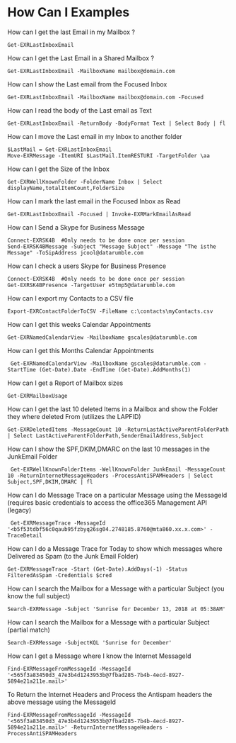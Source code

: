 # How Can I Examples #

How can I get the last Email in my Mailbox ?

    Get-EXRLastInboxEmail

How can I get the Last Email in a Shared Mailbox ?

    Get-EXRLastInboxEmail -MailboxName mailbox@domain.com

How can I show the Last email from the Focused Inbox

    Get-EXRLastInboxEmail -MailboxName mailbox@domain.com -Focused

How can I read the body of the Last email as Text

    Get-EXRLastInboxEmail -ReturnBody -BodyFormat Text | Select Body | fl

How can I move the Last email in my Inbox to another folder

	$LastMail = Get-EXRLastInboxEmail 	
	Move-EXRMessage -ItemURI $LastMail.ItemRESTURI -TargetFolder \aa

How can I get the Size of the Inbox

    Get-EXRWellKnownFolder -FolderName Inbox | Select displayName,totalItemCount,FolderSize
    

How can I mark the last email in the Focused Inbox as Read

    Get-EXRLastInboxEmail -Focused | Invoke-EXRMarkEmailAsRead

How can I Send a Skype for Business Message

	Connect-EXRSK4B  #Only needs to be done once per session
    Send-EXRSK4BMessage -Subject "Message Subject" -Message "The isthe Message" -ToSipAddress jcool@datarumble.com

How can I check a users Skype for Business Presence 

	Connect-EXRSK4B  #Only needs to be done once per session
    Get-EXRSK4BPresence -TargetUser e5tmp5@datarumble.com

How can I export my Contacts to a CSV file

    Export-EXRContactFolderToCSV -FileName c:\contacts\myContacts.csv

How can I get this weeks Calendar Appointments 

    Get-EXRNamedCalendarView -MailboxName gscales@datarumble.com

How can I get this Months Calendar Appointments 

     Get-EXRNamedCalendarView -MailboxName gscales@datarumble.com -StartTime (Get-Date).Date -EndTime (Get-Date).AddMonths(1)

How can I get a Report of Mailbox sizes
    
    Get-EXRMailboxUsage
	
How can I get the last 10 deleted Items in a Mailbox and show the Folder they where deleted From (utilizes the LAPFID)

    Get-EXRDeletedItems -MessageCount 10 -ReturnLastActiveParentFolderPath | Select LastActiveParentFolderPath,SenderEmailAddress,Subject

How can I show the SPF,DKIM,DMARC on the last 10 messages in the JunkEmail Folder

     Get-EXRWellKnownFolderItems -WellKnownFolder JunkEmail -MessageCount 10 -ReturnInternetMessageHeaders -ProcessAntiSPAMHeaders | Select Subject,SPF,DKIM,DMARC | fl

How can I do Message Trace on a particular Message using the MessageId (requires basic credentials to access the office365 Management API (legacy)

     Get-EXRMessageTrace -MessageId '<b5f53tdbf56c0qaub95fzbyq26sg04.2748185.8760@mta860.xx.x.com>' -TraceDetail

How can I do a Message Trace for Today to show which messages where Delivered as Spam (to the Junk Email Folder)

    Get-EXRMessageTrace -Start (Get-Date).AddDays(-1) -Status FilteredAsSpam -Credentials $cred

How can I search the Mailbox for a Message with a particular Subject (you know the full subject)

    Search-EXRMessage -Subject 'Sunrise for December 13, 2018 at 05:38AM'

How can I search the Mailbox for a Message with a particular Subject (partial match)

    Search-EXRMessage -SubjectKQL 'Sunrise for December'

How can I get a Message where I know the Internet MessageId

	Find-EXRMessageFromMessageId -MessageId '<565f3a83450d3_47e3b4d1243953b@7fbad285-7b4b-4ecd-8927-5894e21a211e.mail>'

To Return the Internet Headers and Process the Antispam headers the above message using the MessageId

    Find-EXRMessageFromMessageId -MessageId '<565f3a83450d3_47e3b4d1243953b@7fbad285-7b4b-4ecd-8927-5894e21a211e.mail>' -ReturnInternetMessageHeaders -ProcessAntiSPAMHeaders


   
